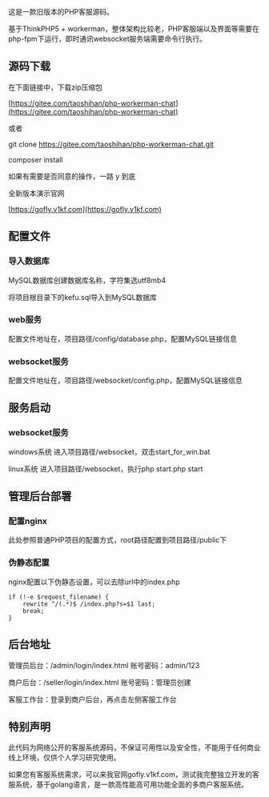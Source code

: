这是一款旧版本的PHP客服源码。

基于ThinkPHP5 + workerman，整体架构比较老，PHP客服端以及界面等需要在php-fpm下运行，即时通讯websocket服务端需要命令行执行。

## 源码下载

在下面链接中，下载zip压缩包

[https://gitee.com/taoshihan/php-workerman-chat](https://gitee.com/taoshihan/php-workerman-chat)

或者

git clone https://gitee.com/taoshihan/php-workerman-chat.git

composer install

如果有需要是否同意的操作，一路 y 到底

全新版本演示官网

[https://gofly.v1kf.com](https://gofly.v1kf.com)

## 配置文件

### 导入数据库

MySQL数据库创建数据库名称，字符集选utf8mb4

将项目根目录下的kefu.sql导入到MySQL数据库

### web服务
配置文件地址在，项目路径/config/database.php，配置MySQL链接信息

### websocket服务

配置文件地址在，项目路径/websocket/config.php，配置MySQL链接信息

## 服务启动

### websocket服务

windows系统 进入项目路径/websocket，双击start_for_win.bat

linux系统 进入项目路径/websocket，执行php start.php start

## 管理后台部署

### 配置nginx

此处参照普通PHP项目的配置方式，root路径配置到项目路径/public下

### 伪静态配置

nginx配置以下伪静态设置，可以去除url中的index.php

```
if (!-e $request_filename) {
	rewrite ^/(.*)$ /index.php?s=$1 last;
	break;
}
```

## 后台地址

管理员后台：/admin/login/index.html   账号密码：admin/123

商户后台：/seller/login/index.html  账号密码：管理员创建

客服工作台：登录到商户后台，再点击左侧客服工作台

## 特别声明
此代码为网络公开的客服系统源码，不保证可用性以及安全性，不能用于任何商业线上环境，仅供个人学习研究使用。

如果您有客服系统需求，可以来我官网gofly.v1kf.com，测试我完整独立开发的客服系统，基于golang语言，是一款高性能高可用功能全面的多商户客服系统。
